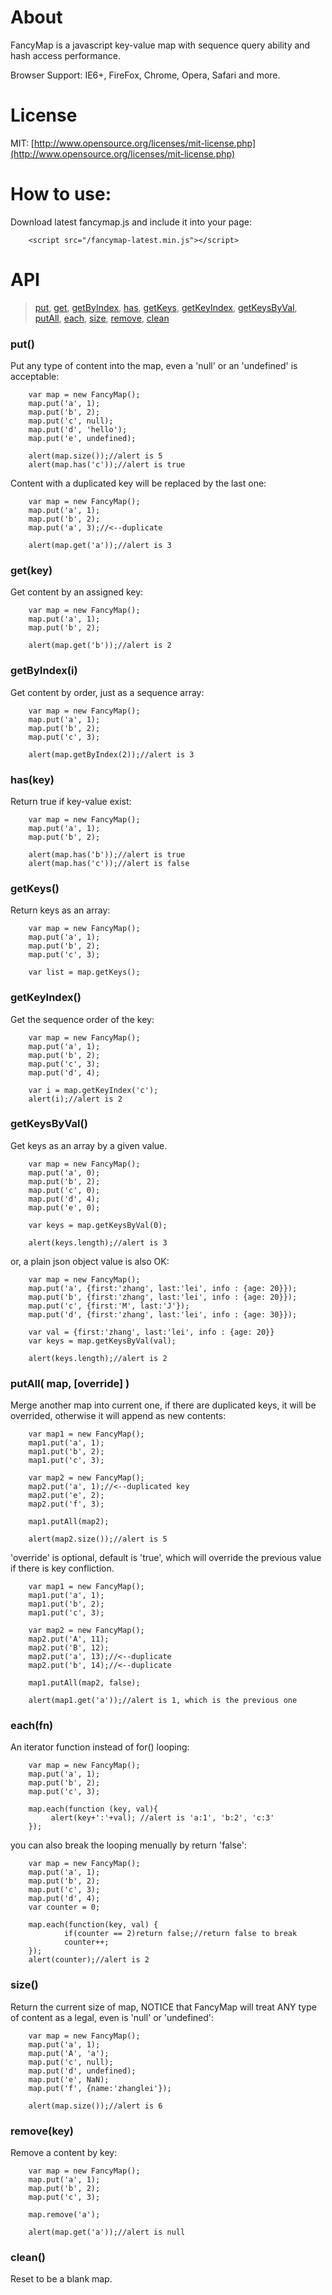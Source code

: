 About
=======
FancyMap is a javascript key-value map with sequence query ability and hash access performance.

Browser Support: IE6+, FireFox, Chrome, Opera, Safari and more.

License
=======
MIT: [http://www.opensource.org/licenses/mit-license.php](http://www.opensource.org/licenses/mit-license.php)


How to use:
=======
Download latest fancymap.js and include it into your page:

        <script src="/fancymap-latest.min.js"></script>


API
=======
>[put](#fn_put),
>[get](#fn_get),
>[getByIndex](#fn_getByIndex),
>[has](#fn_has),
>[getKeys](#fn_getKeys),
>[getKeyIndex](#fn_getKeyIndex),
>[getKeysByVal](#fn_getKeysByVal),
>[putAll](#fn_putAll),
>[each](#fn_each),
>[size](#fn_size),
>[remove](#fn_remove),
>[clean](#fn_clean)


### put()<span id="fn_put"></span>
Put any type of content into the map, even a 'null' or an 'undefined' is acceptable:

        var map = new FancyMap();
        map.put('a', 1);
        map.put('b', 2);
        map.put('c', null);
        map.put('d', 'hello');
        map.put('e', undefined);
        
        alert(map.size());//alert is 5
        alert(map.has('c'));//alert is true

Content with a duplicated key will be replaced by the last one:

        var map = new FancyMap();
        map.put('a', 1);
        map.put('b', 2);
        map.put('a', 3);//<--duplicate
        
        alert(map.get('a'));//alert is 3


### get(key)<span id="fn_get"></span>
Get content by an assigned key:

        var map = new FancyMap();
        map.put('a', 1);
        map.put('b', 2);
        
        alert(map.get('b'));//alert is 2

        
### getByIndex(i)<span id="fn_getByIndex"></span>
Get content by order, just as a sequence array:

        var map = new FancyMap();
        map.put('a', 1);
        map.put('b', 2);
        map.put('c', 3);
        
        alert(map.getByIndex(2));//alert is 3


### has(key)<span id="fn_has"></span>
Return true if key-value exist:

        var map = new FancyMap();
        map.put('a', 1);
        map.put('b', 2);
        
        alert(map.has('b'));//alert is true
        alert(map.has('c'));//alert is false


### getKeys()<span id="fn_getKeys"></span>
Return keys as an array:

        var map = new FancyMap();
        map.put('a', 1);
        map.put('b', 2);
        map.put('c', 3);
        
        var list = map.getKeys();
        

### getKeyIndex()<span id="fn_getKeyIndex"></span>
Get the sequence order of the key:

        var map = new FancyMap();
        map.put('a', 1);
        map.put('b', 2);
        map.put('c', 3);
        map.put('d', 4);
        	
        var i = map.getKeyIndex('c');
        alert(i);//alert is 2

### getKeysByVal()<span id="fn_getKeysByVal"></span>
Get keys as an array by a given value.

        var map = new FancyMap();
        map.put('a', 0);
        map.put('b', 2);
        map.put('c', 0);
        map.put('d', 4);
        map.put('e', 0);
        
        var keys = map.getKeysByVal(0);
        
        alert(keys.length);//alert is 3

or, a plain json object value is also OK:

        var map = new FancyMap();
        map.put('a', {first:'zhang', last:'lei', info : {age: 20}});
        map.put('b', {first:'zhang', last:'lei', info : {age: 20}});
        map.put('c', {first:'M', last:'J'});
        map.put('d', {first:'zhang', last:'lei', info : {age: 30}});
        
        var val = {first:'zhang', last:'lei', info : {age: 20}}
        var keys = map.getKeysByVal(val);
        
        alert(keys.length);//alert is 2

### putAll( map, [override] )<span id="fn_putAll"></span>
Merge another map into current one, if there are duplicated keys, it will be overrided, otherwise it will append as new contents:

        var map1 = new FancyMap();
        map1.put('a', 1);
        map1.put('b', 2);
        map1.put('c', 3);
        
        var map2 = new FancyMap();
        map2.put('a', 1);//<--duplicated key
        map2.put('e', 2);
        map2.put('f', 3);
        
        map1.putAll(map2);
        
        alert(map2.size());//alert is 5
        
'override' is optional, default is 'true', which will override the previous value if there is key confliction.

        var map1 = new FancyMap();
        map1.put('a', 1);
        map1.put('b', 2);
        map1.put('c', 3);
        	
        var map2 = new FancyMap();
        map2.put('A', 11);
        map2.put('B', 12);
        map2.put('a', 13);//<--duplicate
        map2.put('b', 14);//<--duplicate
        	
        map1.putAll(map2, false);

        alert(map1.get('a'));//alert is 1, which is the previous one

### each(fn)<span id="fn_each"></span>
An iterator function instead of for() looping:

        var map = new FancyMap();
        map.put('a', 1);
        map.put('b', 2);
        map.put('c', 3);
        
        map.each(function (key, val){
             alert(key+':'+val); //alert is 'a:1', 'b:2', 'c:3'
        });
        
you can also break the looping menually by return 'false':

        var map = new FancyMap();
        map.put('a', 1);
        map.put('b', 2);
        map.put('c', 3);
        map.put('d', 4);
        var counter = 0;
        
        map.each(function(key, val) {
                if(counter == 2)return false;//return false to break
                counter++;
        });
        alert(counter);//alert is 2



### size()<span id="fn_size"></span>
Return the current size of map, NOTICE that FancyMap will treat ANY type of content as a legal, even is 'null' or 'undefined':

        var map = new FancyMap();
        map.put('a', 1);
        map.put('A', 'a');
        map.put('c', null);
        map.put('d', undefined);
        map.put('e', NaN);
        map.put('f', {name:'zhanglei'});
        
        alert(map.size());//alert is 6

### remove(key)<span id="fn_remove"></span>
Remove a content by key:

        var map = new FancyMap();
        map.put('a', 1);
        map.put('b', 2);
        map.put('c', 3);
        
        map.remove('a');
        
        alert(map.get('a'));//alert is null

### <span id="fn_clean">clean()</span>
Reset to be a blank map.
